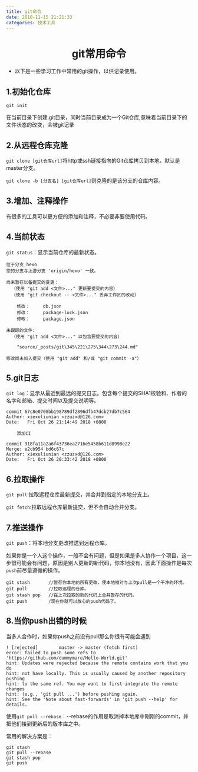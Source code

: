 ```yaml
---
title: git命令
date: 2018-11-15 21:21:33
categories: 技术工具
---
```

# <center>git常用命令</center>
* 以下是一些学习工作中常用的git操作，以供记录使用。

## 1.初始化仓库
```shell
git init
```
在当前目录下创建.git目录，同时当前目录成为一个Git仓库,意味着当前目录下的文件状态的改变，会被git记录

## 2.从远程仓库克隆

`git clone [git仓库url]`将http或ssh链接指向的Git仓库拷贝到本地，默认是master分支。

`git clone -b [分支名] [git仓库url]`则克隆的是该分支的仓库内容。

## 3.增加、注释操作
有很多的工具可以更方便的添加和注释，不必要非要使用代码。

## 4.当前状态
`git status`：显示当前仓库的最新状态。
```
位于分支 hexo
您的分支与上游分支 'origin/hexo' 一致。

尚未暂存以备提交的变更：
  （使用 "git add <文件>..." 更新要提交的内容）
  （使用 "git checkout -- <文件>..." 丢弃工作区的改动）

	修改：     db.json
	修改：     package-lock.json
	修改：     package.json

未跟踪的文件:
  （使用 "git add <文件>..." 以包含要提交的内容）

	"source/_posts/git\345\221\275\344\273\244.md"

修改尚未加入提交（使用 "git add" 和/或 "git commit -a"）
```

## 5.git日志
`git log`：显示从最近到最远的提交日志。包含每个提交的SHA1校验和、作者的名字和邮箱、提交时间以及提交说明等。
```
commit 67c8e0708bb198789df2896dfb47dcb27db7c564
Author: xiexuliunian <zzuzxd@126.com>
Date:   Fri Oct 26 21:14:49 2018 +0800

    添加CI

commit 918fa11a2a6f43736ea2716e5458b611d8998e22
Merge: e2cb954 bd6c67c
Author: xiexuliunian <zzuzxd@126.com>
Date:   Fri Oct 26 20:33:42 2018 +0800
```
## 6.拉取操作
`git pull`:拉取远程仓库最新提交，并合并到指定的本地分支上。

`git fetch`:拉取远程仓库最新提交，但不会自动合并分支。

## 7.推送操作
`git push`：将本地分支更改推送到远程仓库。

如果你是一个人这个操作，一般不会有问题，但是如果是多人协作一个项目，这一步很可能会有问题，原因是别人更新的新代码，你本地没有，因此下面操作是每次`push`前尽量遵循的操作。
```
git stash       //暂存你本地的所有更改，使本地相对与上次pull是一个干净的环境。
git pull        //拉取远程的仓库。
git stash pop   //在上次拉取的新的代码上合并暂存的代码。
git push        /现在你就可以放心的push代码了。
```
## 8.当你push出错的时候
当多人合作时，如果你push之前没有pull那么你很有可能会遇到
```
! [rejected]        master -> master (fetch first)
error: failed to push some refs to 'https://github.com/dummymare/Hello-World.git'
hint: Updates were rejected because the remote contains work that you do
hint: not have locally. This is usually caused by another repository pushing
hint: to the same ref. You may want to first integrate the remote changes
hint: (e.g., 'git pull ...') before pushing again.
hint: See the 'Note about fast-forwards' in 'git push --help' for details.
```
使用`git pull --rebase`：--rebase的作用是取消掉本地库中刚刚的commit，并把他们接到更新后的版本库之中。

常用的解决方案是：
```
git stash           
git pull --rebase   
git stash pop       
git push            
```
